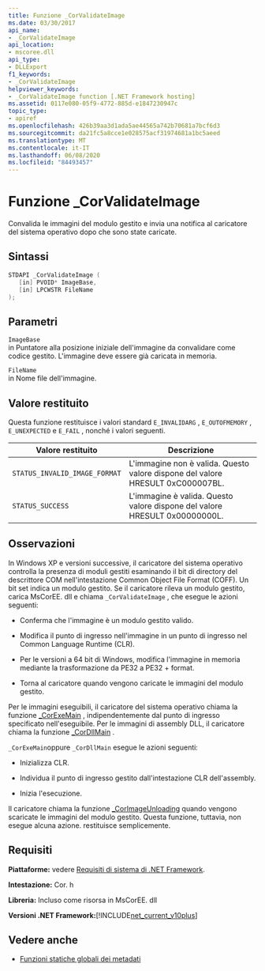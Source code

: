 ```yaml
---
title: Funzione _CorValidateImage
ms.date: 03/30/2017
api_name:
- _CorValidateImage
api_location:
- mscoree.dll
api_type:
- DLLExport
f1_keywords:
- _CorValidateImage
helpviewer_keywords:
- _CorValidateImage function [.NET Framework hosting]
ms.assetid: 0117e080-05f9-4772-885d-e1847230947c
topic_type:
- apiref
ms.openlocfilehash: 426b39aa3d1ada5ae44565a742b70681a7bcf6d3
ms.sourcegitcommit: da21fc5a8cce1e028575acf31974681a1bc5aeed
ms.translationtype: MT
ms.contentlocale: it-IT
ms.lasthandoff: 06/08/2020
ms.locfileid: "84493457"
---
```

# <a name="_corvalidateimage-function"></a>Funzione _CorValidateImage
Convalida le immagini del modulo gestito e invia una notifica al caricatore del sistema operativo dopo che sono state caricate.  
  
## <a name="syntax"></a>Sintassi  
  
```cpp  
STDAPI _CorValidateImage (
   [in] PVOID* ImageBase,  
   [in] LPCWSTR FileName  
);  
```  
  
## <a name="parameters"></a>Parametri  
 `ImageBase`  
 in Puntatore alla posizione iniziale dell'immagine da convalidare come codice gestito. L'immagine deve essere già caricata in memoria.  
  
 `FileName`  
 in Nome file dell'immagine.  
  
## <a name="return-value"></a>Valore restituito  
 Questa funzione restituisce i valori standard `E_INVALIDARG` , `E_OUTOFMEMORY` , `E_UNEXPECTED` e `E_FAIL` , nonché i valori seguenti.  
  
|Valore restituito|Descrizione|  
|------------------|-----------------|  
|`STATUS_INVALID_IMAGE_FORMAT`|L'immagine non è valida. Questo valore dispone del valore HRESULT 0xC000007BL.|  
|`STATUS_SUCCESS`|L'immagine è valida. Questo valore dispone del valore HRESULT 0x00000000L.|  
  
## <a name="remarks"></a>Osservazioni  
 In Windows XP e versioni successive, il caricatore del sistema operativo controlla la presenza di moduli gestiti esaminando il bit di directory del descrittore COM nell'intestazione Common Object File Format (COFF). Un bit set indica un modulo gestito. Se il caricatore rileva un modulo gestito, carica MsCorEE. dll e chiama `_CorValidateImage` , che esegue le azioni seguenti:  
  
- Conferma che l'immagine è un modulo gestito valido.  
  
- Modifica il punto di ingresso nell'immagine in un punto di ingresso nel Common Language Runtime (CLR).  
  
- Per le versioni a 64 bit di Windows, modifica l'immagine in memoria mediante la trasformazione da PE32 a PE32 + format.  
  
- Torna al caricatore quando vengono caricate le immagini del modulo gestito.  
  
 Per le immagini eseguibili, il caricatore del sistema operativo chiama la funzione [_CorExeMain](corexemain-function.md) , indipendentemente dal punto di ingresso specificato nell'eseguibile. Per le immagini di assembly DLL, il caricatore chiama la funzione [_CorDllMain](cordllmain-function.md) .  
  
 `_CorExeMain`oppure `_CorDllMain` esegue le azioni seguenti:  
  
- Inizializza CLR.  
  
- Individua il punto di ingresso gestito dall'intestazione CLR dell'assembly.  
  
- Inizia l'esecuzione.  
  
 Il caricatore chiama la funzione [_CorImageUnloading](corimageunloading-function.md) quando vengono scaricate le immagini del modulo gestito. Questa funzione, tuttavia, non esegue alcuna azione. restituisce semplicemente.  
  
## <a name="requirements"></a>Requisiti  
 **Piattaforme:** vedere [Requisiti di sistema di .NET Framework](../../get-started/system-requirements.md).  
  
 **Intestazione:** Cor. h  
  
 **Libreria:** Incluso come risorsa in MsCorEE. dll  
  
 **Versioni .NET Framework:**[!INCLUDE[net_current_v10plus](../../../../includes/net-current-v10plus-md.md)]  
  
## <a name="see-also"></a>Vedere anche

- [Funzioni statiche globali dei metadati](../metadata/metadata-global-static-functions.md)
